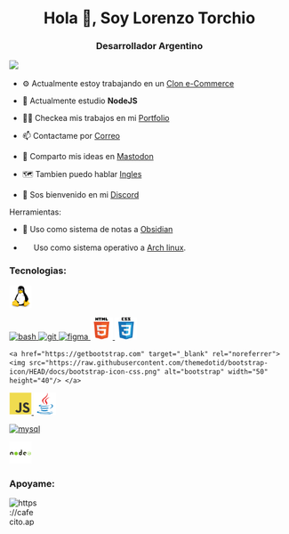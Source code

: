 <h1 align="center">Hola 👋, Soy Lorenzo Torchio</h1>
<h3 align="center">Desarrollador Argentino</h3>

![](https://komarev.com/ghpvc/?username=LorenzoTorchio)

- ⚙️ Actualmente estoy trabajando en un [Clon e-Commerce](https://github.com/LorenzoTorchio/CodoACodo/tree/main/Pagina-Funko)

- 🧠 Actualmente estudio **NodeJS**

- 👨‍💻 Checkea mis trabajos en mi [Portfolio](https://lorenzotorchio.github.io/Portfolio/)

- 📫 Contactame por [Correo](mailto:lorenzotorchios@gmail.com?subject=Contacto%20desde%20GitHub)

- 💭 Comparto mis ideas en [Mastodon](https://mastodon.social/@8ritorneloz)

- 🗺️ Tambien puedo hablar [Ingles](https://www.efset.org/cert/Pie4pv)

- 👋 Sos bienvenido en mi [Discord](https://discord.gg/7B8fVgvdbu)

Herramientas:

- 📝 Uso como sistema de notas a [Obsidian](https://obsidian.md/)

- <img src="https://i.imgur.com/3P8CLBf.png" width="16" height="16"> Uso como sistema operativo a [Arch linux](https://archlinux.org/).

<h3 align="left">Tecnologias:</h3>
<p align="left"> 
   
   <a href="https://www.linux.org/" target="_blank" rel="noreferrer"> <img src="https://raw.githubusercontent.com/devicons/devicon/master/icons/linux/linux-original.svg" alt="linux" width="40" height="40"/> </a>
   
  <a href="https://www.gnu.org/software/bash/" target="_blank" rel="noreferrer"> <img src="https://www.vectorlogo.zone/logos/gnu_bash/gnu_bash-icon.svg" alt="bash" width="40" height="40"/> </a> 
  <a href="https://git-scm.com/" target="_blank" rel="noreferrer"> <img src="https://www.vectorlogo.zone/logos/git-scm/git-scm-icon.svg" alt="git" width="40" height="40"/> </a> 
   <a href="https://www.figma.com/" target="_blank" rel="noreferrer"> <img src="https://www.vectorlogo.zone/logos/figma/figma-icon.svg" alt="figma" width="40" height="40"/> </a> 
  <a href="https://www.w3.org/html/" target="_blank" rel="noreferrer"> <img src="https://raw.githubusercontent.com/devicons/devicon/master/icons/html5/html5-original-wordmark.svg" alt="html5" width="40" height="40"/> </a> 
   <a href="https://www.w3schools.com/css/" target="_blank" rel="noreferrer"> <img src="https://raw.githubusercontent.com/devicons/devicon/master/icons/css3/css3-original-wordmark.svg" alt="css3" width="40" height="40"/> </a>
   
    <a href="https://getbootstrap.com" target="_blank" rel="noreferrer"> <img src="https://raw.githubusercontent.com/themedotid/bootstrap-icon/HEAD/docs/bootstrap-icon-css.png" alt="bootstrap" width="50" height="40"/> </a>
   
  <a href="https://developer.mozilla.org/en-US/docs/Web/JavaScript" target="_blank" rel="noreferrer"> <img src="https://raw.githubusercontent.com/devicons/devicon/master/icons/javascript/javascript-original.svg" alt="javascript" width="40" height="40"/> </a> 
   <a href="https://www.java.com" target="_blank" rel="noreferrer"> <img src="https://raw.githubusercontent.com/devicons/devicon/master/icons/java/java-original.svg" alt="java" width="40" height="40"/> </a> 
   
  <a href="https://www.mysql.com/" target="_blank" rel="noreferrer"> <img src="https://icon-library.com/images/mysql-icon/mysql-icon-18.jpg" alt="mysql" width="40" height="40"/> </a> 
   
  <a href="https://nodejs.org" target="_blank" rel="noreferrer"> <img src="https://raw.githubusercontent.com/devicons/devicon/master/icons/nodejs/nodejs-original-wordmark.svg" alt="nodejs" width="40" height="40"/> </a> 
   </p>
<h3 align="left">Apoyame:</h3>
<p><a href="https://cafecito.app/lochy"> <img align="left" src="https://apkhanger.com/wp-content/uploads/2022/03/Cafecito-App-APK.png" height="50" width="50" alt="https://cafecito.app/lochy" /></a></p><br><br>
